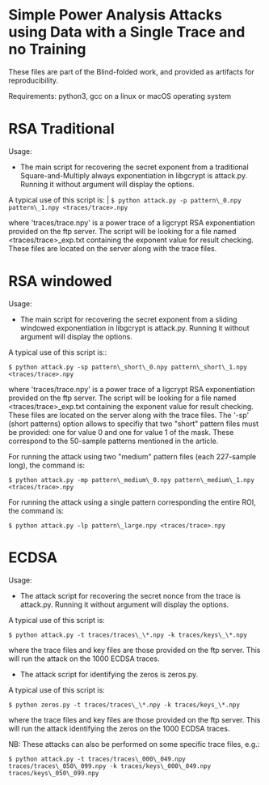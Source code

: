 # Simple Power Analysis Attacks using Data with a Single Trace and no Training


These files are part of the Blind-folded work, and provided as artifacts for reproducibility.

Requirements: python3, gcc on a linux or macOS operating system




# RSA Traditional


Usage:

* The main script for recovering the secret exponent from a traditional Square-and-Multiply always exponentiation in libgcrypt is attack.py. Running it without argument will display the options.

A typical use of this script is:
| ``$ python attack.py -p pattern\_0.npy pattern\_1.npy <traces/trace>.npy``

where 'traces/trace.npy' is a power trace of a ligcrypt RSA exponentiation provided on the ftp server. The script will be looking for a file named <traces/trace>\_exp.txt containing the exponent value for result checking. These files are located on the server along with the trace files.




# RSA windowed


Usage:

* The main script for recovering the secret exponent from a sliding windowed exponentiation in libgcrypt is attack.py. Running it without argument will display the options.

A typical use of this script is::

    $ python attack.py -sp pattern\_short\_0.npy pattern\_short\_1.npy <traces/trace>.npy

where 'traces/trace.npy' is a power trace of a ligcrypt RSA exponentiation provided on the ftp server. The script will be looking for a file named <traces/trace>\_exp.txt containing the exponent value for result checking. These files are located on the server along with the trace files. The '-sp' (short patterns) option allows to specifiy that two "short" pattern files must be provided: one for value 0 and one for value 1 of the mask. These correspond to the 50-sample patterns mentioned in the article.


For running the attack using two "medium" pattern files (each 227-sample long), the command is:

    $ python attack.py -mp pattern\_medium\_0.npy pattern\_medium\_1.npy <traces/trace>.npy


For running the attack using a single pattern corresponding the entire ROI, the command is:

    $ python attack.py -lp pattern\_large.npy <traces/trace>.npy




# ECDSA


Usage:

* The attack script for recovering the secret nonce from the trace is attack.py. Running it without argument will display the options.

A typical use of this script is:

    $ python attack.py -t traces/traces\_\*.npy -k traces/keys\_\*.npy

where the trace files and key files are those provided on the ftp server. This will run the attack on the 1000 ECDSA traces.


* The attack script for identifying the zeros is zeros.py.

A typical use of this script is:

    $ python zeros.py -t traces/traces\_\*.npy -k traces/keys_\*.npy

where the trace files and key files are those provided on the ftp server. This will run the attack identifying the zeros on the 1000 ECDSA traces.


NB: These attacks can also be performed on some specific trace files, e.g.:

    $ python attack.py -t traces/traces\_000\_049.npy traces/traces\_050\_099.npy -k traces/keys\_000\_049.npy traces/keys\_050\_099.npy


